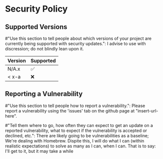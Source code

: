 # Security Policy

## Supported Versions

#"Use this section to tell people about which versions of your project are currently being supported with security updates.":
I advise to use with discression; do not blindly lean upon it.

| Version | Supported          |
| ------- | ------------------ |
| N/A.x   | :white_check_mark: |
| < x-a   | :x:                |

## Reporting a Vulnerability

#"Use this section to tell people how to report a vulnerability.":
Please report a vulnerability using the 'issues' tab on the github page at "insert-url-here".

#"Tell them where to go, how often they can expect to get an update on a reported vulnerability, what to expect if the vulnerability is accepted or declined, etc.":
There are likely going to be vulnerabilities as a baseline; We're dealing with Homebrew.
Dispite this, I will do what I can (within realistic expectations) to solve as many as I can, when I can.
That is to say: I'll get to it, but it may take a while
